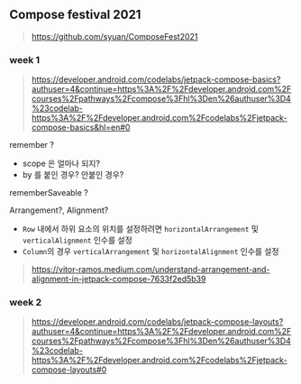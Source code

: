 


## Compose festival 2021
> https://github.com/syuan/ComposeFest2021

### week 1
> https://developer.android.com/codelabs/jetpack-compose-basics?authuser=4&continue=https%3A%2F%2Fdeveloper.android.com%2Fcourses%2Fpathways%2Fcompose%3Fhl%3Den%26authuser%3D4%23codelab-https%3A%2F%2Fdeveloper.android.com%2Fcodelabs%2Fjetpack-compose-basics&hl=en#0

remember ? 
- scope 은 얼마나 되지?
- by 를 붙인 경우? 안붙인 경우?

rememberSaveable ?

Arrangement?, Alignment?
- `Row` 내에서 하위 요소의 위치를 설정하려면 `horizontalArrangement` 및 `verticalAlignment` 인수를 설정
- `Column`의 경우 `verticalArrangement` 및 `horizontalAlignment` 인수를 설정
> https://vitor-ramos.medium.com/understand-arrangement-and-alignment-in-jetpack-compose-7633f2ed5b39

### week 2

> https://developer.android.com/codelabs/jetpack-compose-layouts?authuser=4&continue=https%3A%2F%2Fdeveloper.android.com%2Fcourses%2Fpathways%2Fcompose%3Fhl%3Den%26authuser%3D4%23codelab-https%3A%2F%2Fdeveloper.android.com%2Fcodelabs%2Fjetpack-compose-layouts#0
<!--stackedit_data:
eyJoaXN0b3J5IjpbLTg4MDM2NzU5OCwxNTEyNzUyNDgyLDk1Mz
A1MDgwNywtODc1NzMzMDkwLDE5MTEyMDg3NTIsMTkwNTI4Mzg4
Niw5NDY2MDkzMDVdfQ==
-->